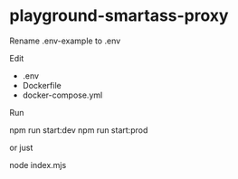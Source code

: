 # playground-smartass-proxy


Rename .env-example to .env

Edit

- .env
- Dockerfile
- docker-compose.yml



Run

npm run start:dev
npm run start:prod

or just

node index.mjs
